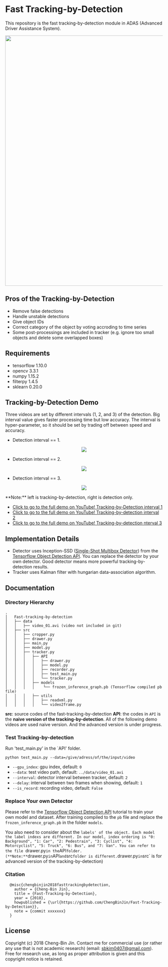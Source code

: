 # Fast Tracking-by-Detection
This repository is the fast tracking-by-detection module in ADAS (Advanced Driver Assistance System).   

<p align="center">
<img src="https://user-images.githubusercontent.com/37034031/49984460-89baa080-ffab-11e8-8b5c-50007524d5bd.png" width=800>
</p>

## Pros of the Tracking-by-Detection
- Remove false detections
- Handle unstable detections
- Give object IDs
- Correct category of the object by voting accroding to time series
- Some post-processings are included in tracker (e.g. ignore too small objects and delete some overlapped boxes)  

## Requirements
- tensorflow 1.10.0
- opencv 3.3.1
- numpy 1.15.2
- filterpy 1.4.5
- sklearn 0.20.0

## Tracking-by-Detection Demo
Three videos are set by different intervals (1, 2, and 3) of the detection. Big interval value gives faster processing time but low accuracy. The interval is hyper-parameter, so it should be set by trading off between speed and accuracy.   

- Detection interval == 1.
<p align = 'center'>
  <a href = 'https://www.youtube.com/watch?v=EJkdIyk8JxY'>
    <img src = 'https://user-images.githubusercontent.com/37034031/49987504-d35cb880-ffb6-11e8-9ea2-4c7d5130c84b.gif'>
  </a>
</p>

- Detection interval == 2.
<p align = 'center'>
  <a href = 'https://www.youtube.com/watch?v=e1ig3GEzuJo&t=9s'>
    <img src = 'https://user-images.githubusercontent.com/37034031/49987601-2df61480-ffb7-11e8-9de9-0d43e16a2553.gif'>
  </a>
</p>

- Detection interval == 3.
<p align = 'center'>
  <a href = 'https://www.youtube.com/watch?v=Cinq8BE-eqY&feature=youtu.be'>
    <img src = 'https://user-images.githubusercontent.com/37034031/49987818-0489b880-ffb8-11e8-99bd-c4863f09e5e4.gif'>
  </a>
</p>
**Note:** left is tracking-by-detection, right is detection only.  

- [Click to go to the full demo on YouTube! Tracking-by-Detection interval 1](https://www.youtube.com/watch?v=EJkdIyk8JxY)  
- [Click to go to the full demo on YouTube! Tracking-by-detection interval 2](https://www.youtube.com/watch?v=e1ig3GEzuJo&t=9s)  
- [Click to go to the full demo on YouTube! Tracking-by-detection nterval 3](https://www.youtube.com/watch?v=Cinq8BE-eqY&feature=youtu.be)  

## Implementation Details
- Detector uses Inception-SSD ([Single-Shot Multibox Detector](https://arxiv.org/pdf/1512.02325.pdf)) from the [Tensorflow Object Detection API](https://github.com/tensorflow/models/tree/master/research/object_detection). You can replace the detector by your own detector. Good detector means more powerful tracking-by-detection results.  
- Tracker uses Kalman filter with hungarian data-association algorithm.  

## Documentation
### Directory Hierarchy
``` 
.
│   Fast-tracking-by-detection
│   ├── data
│   │   ├── video_01.avi (video not included in git)
│   ├── src
│   │   ├── cropper.py
│   │   ├── drawer.py
│   │   ├── main.py
│   │   ├── model.py
│   │   ├── tracker.py
│   │   │   ├── API
│   │   │   │   ├── drawer.py
│   │   │   │   ├── model.py
│   │   │   │   ├── recorder.py
│   │   │   │   ├── test_main.py
│   │   │   │   └── tracker.py
│   │   │   ├── models
│   │   │   │    └── frozen_inference_graph.pb (Tensorflow compiled pb file)
│   │   │   ├── utils
│   │   │   │   ├── readxml.py
│   │   │   │   └── video2frame.py
```  
**src**: source codes of the fast-tracking-by-detection
**API**: the codes in `API` is the **naive version of the tracking-by-detection**. All of the following demo videos are used naive version. And the advanced version is under progress.

### Test Tracking-by-detection  
Run 'test_main.py' in the `API' folder.  

```
python test_main.py --data=/give/adress/of/the/input/video
```  
- `--gpu_index`: gpu index, default: `0`  
- `--data`: test video path, default: `../data/video_01.avi`  
- `--interval`: detector interval between tracker, default: `2`  
- `--delay`: interval between two frames when showing, default: `1`  
- `--is_record`: recording video, default: `False`  

### Replace Your own Detector
Please refer to the [Tensorflow Object Detection API](https://github.com/tensorflow/models/tree/master/research/object_detection) tutorial to train your own model and dataset. After training compiled to the `pb` file and replace the `frozen_inference_graph.pb` in the folder `models`.   

You also need to consider about the `labels' of the object. Each model the label indexs are different. In our model, index ordering is "0: Background", "1: Car", "2: Pedestrain", "3: Cyclist", "4: Motorcyclist", "5: Truck", "6: Bus", and "7: Van". You can refer to the file `drawer.py` in the `API` folder. (**Note:** `drawer.py` in `API` and `src` folder is different. `drawer.py` in `src` is for advanced version of the tracking-by-detection)

### Citation
```
  @misc{chengbinjin2018fasttrackingbydetection,
    author = {Cheng-Bin Jin},
    title = {Fast-Tracking-by-Detection},
    year = {2018},
    howpublished = {\url{https://github.com/ChengBinJin/Fast-Tracking-by-Detection}},
    note = {commit xxxxxxx}
  }
```  

## License
Copyright (c) 2018 Cheng-Bin Jin. Contact me for commercial use (or rather any use that is not academic research) (email: sbkim0407@gmail.com). Free for research use, as long as proper attribution is given and this copyright notice is retained.
